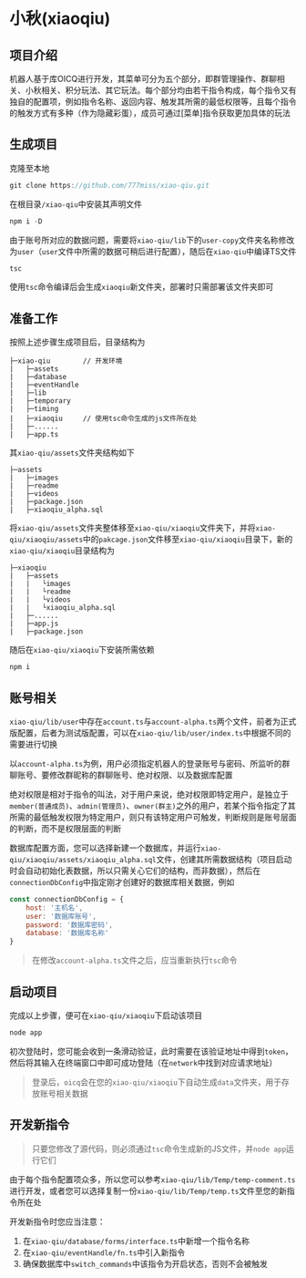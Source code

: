 # 小秋(xiaoqiu)

## 项目介绍

机器人基于库OICQ进行开发，其菜单可分为五个部分，即群管理操作、群聊相关、小秋相关、积分玩法、其它玩法。每个部分均由若干指令构成，每个指令又有独自的配置项，例如指令名称、返回内容、触发其所需的最低权限等，且每个指令的触发方式有多种（作为隐藏彩蛋），成员可通过\[菜单\]指令获取更加具体的玩法

## 生成项目

克隆至本地

```javascript
git clone https://github.com/777miss/xiao-qiu.git
```

在根目录`/xiao-qiu`中安装其声明文件

```javascript
npm i -D
```

由于账号所对应的数据问题，需要将`xiao-qiu/lib`下的`user-copy`文件夹名称修改为`user`（`user`文件中所需的数据可稍后进行配置），随后在`xiao-qiu`中编译TS文件

```javascript
tsc
```

使用`tsc`命令编译后会生成`xiaoqiu`新文件夹，部署时只需部署该文件夹即可

## 准备工作

按照上述步骤生成项目后，目录结构为

```
├─xiao-qiu        // 开发环境
|   ├─assets
|   ├─database
|   ├─eventHandle
|   ├─lib
|   ├─temporary
|   ├─timing
|   ├─xiaoqiu     // 使用tsc命令生成的js文件所在处
|   ├─......
|   ├─app.ts
```

其`xiao-qiu/assets`文件夹结构如下
```
├─assets
|   ├─images
|   ├─readme
|   ├─videos
|   ├─package.json
|   ├─xiaoqiu_alpha.sql
```

将`xiao-qiu/assets`文件夹整体移至`xiao-qiu/xiaoqiu`文件夹下，并将`xiao-qiu/xiaoqiu/assets`中的`pakcage.json`文件移至`xiao-qiu/xiaoqiu`目录下，新的`xiao-qiu/xiaoqiu`目录结构为

```
├─xiaoqiu
|   ├─assets
|   |   └images
|   |   └readme
|   |   └videos
|   |   └xiaoqiu_alpha.sql
|   ├─......
|   ├─app.js
|   ├─package.json
```

随后在`xiao-qiu/xiaoqiu`下安装所需依赖

```javascript
npm i
```

## 账号相关

`xiao-qiu/lib/user`中存在`account.ts`与`account-alpha.ts`两个文件，前者为正式版配置，后者为测试版配置，可以在`xiao-qiu/lib/user/index.ts`中根据不同的需要进行切换

以`account-alpha.ts`为例，用户必须指定机器人的登录账号与密码、所监听的群聊账号、要修改群昵称的群聊账号、绝对权限、以及数据库配置

绝对权限是相对于指令的叫法，对于用户来说，绝对权限即特定用户，是独立于`member(普通成员)`、`admin(管理员)`、`owner(群主)`之外的用户，若某个指令指定了其所需的最低触发权限为特定用户，则只有该特定用户可触发，判断规则是账号层面的判断，而不是权限层面的判断

数据库配置方面，您可以选择新建一个数据库，并运行`xiao-qiu/xiaoqiu/assets/xiaoqiu_alpha.sql`文件，创建其所需数据结构（项目启动时会自动初始化表数据，所以只需关心它们的结构，而非数据），然后在`connectionDbConfig`中指定刚才创建好的数据库相关数据，例如

```javascript
const connectionDbConfig = {
    host: '主机名',
    user: '数据库账号',
    password: '数据库密码',
    database: '数据库名称'
}
```

> 在修改`account-alpha.ts`文件之后，应当重新执行`tsc`命令

## 启动项目

完成以上步骤，便可在`xiao-qiu/xiaoqiu`下启动该项目

```javascript
node app
```

初次登陆时，您可能会收到一条滑动验证，此时需要在该验证地址中得到`token`，然后将其输入在终端窗口中即可成功登陆（在`network`中找到对应请求地址）

> 登录后，`oicq`会在您的`xiao-qiu/xiaoqiu`下自动生成`data`文件夹，用于存放账号相关数据

## 开发新指令

> 只要您修改了源代码，则必须通过`tsc`命令生成新的JS文件，并`node app`运行它们

由于每个指令配置项众多，所以您可以参考`xiao-qiu/lib/Temp/temp-comment.ts`进行开发，或者您可以选择复制一份`xiao-qiu/lib/Temp/temp.ts`文件至您的新指令所在处

开发新指令时您应当注意：

1. 在`xiao-qiu/database/forms/interface.ts`中新增一个指令名称
2. 在`xiao-qiu/eventHandle/fn.ts`中引入新指令
3. 确保数据库中`switch_commands`中该指令为开启状态，否则不会被触发
